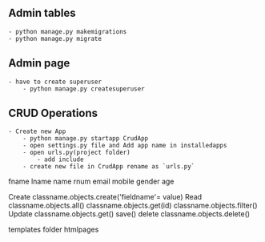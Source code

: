 ## Admin tables
	- python manage.py makemigrations
	- python manage.py migrate

## Admin page
	- have to create superuser
		- python manage.py createsuperuser

## CRUD Operations
	- Create new App
		- python manage.py startapp CrudApp
		- open settings.py file and Add app name in installedapps
		- open urls.py(project folder)
			- add include 
		- create new file in CrudApp rename as `urls.py` 

 fname
 lname
 name
 rnum
 email
 mobile
 gender
 age



 Create
  classname.objects.create('fieldname'= value)
 Read
 classname.objects.all()
 classname.objects.get(id)
 classname.objects.filter()
 Update
 classname.objects.get()
 save()
 delete
 classname.objects.delete()




 templates
 	folder
 		htmlpages